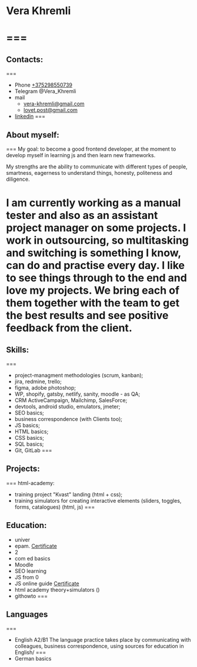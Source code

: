 # Vera Khremli
===
===
## Contacts:
===
* Phone [+375298550739](tel:+1234567890)
* Telegram @Vera_Khremli
* mail  
    + [vera-khremli@gmail.com](mailto:vera-khremli@gmail.com)
    + lovet.post@gmail.com
* [linkedin](https://linkedin.com/)
===
## About myself:
===
My goal: to become a good frontend developer, at the moment to develop myself in learning js and then learn new frameworks.

My strengths are the ability to communicate with different types of people, smartness, eagerness to understand things, honesty, politeness and diligence.

I am currently working as a manual tester and also as an assistant project manager on some projects. I work in outsourcing, so multitasking and switching is something I know, can do and practise every day. I like to see things through to the end and love my projects. We bring each of them together with the team to get the best results and see positive feedback from the client.
===
## Skills:
===
* project-managment methodologies (scrum, kanban);
* jira, redmine, trello;
* figma, adobe photoshop;
* WP, shopify, gatsby, netlify, sanity, moodle - as QA;
* CRM ActiveCampaign, Mailchimp, SalesForce;
* devtools, android studio, emulators, jmeter;
* SEO basics;
* business correspondence (with Clients too);
* JS basics;
* HTML basics;
* CSS basics;
* SQL basics;
* Git, GitLab
===
## Projects:
===
html-academy: 
* training project "Kvast" landing (html + css);
* training simulators for creating interactive elements (sliders, toggles, forms, catalogues) (html, js)
===
## Education:
* univer
* epam. [Certificate](https://drive.google.com/file/d/1bh5mVZp-sm7e_v3_MkQe8BP0YLyCe47w/view?usp=sharing)
* 2 
* com ed basics
* Moodle
* SEO learning
* JS from 0
* JS online guide [Certificate](https://drive.google.com/file/d/1g9GDVfu9HG19t7mK3cZEWExc8qP2ySoR/view?usp=sharing)
* html academy theory+simulators ()
* githowto
===
## Languages
===
* English A2/B1
The language practice takes place by communicating with colleagues, business correspondence, using sources for education in English/
===
* German basics